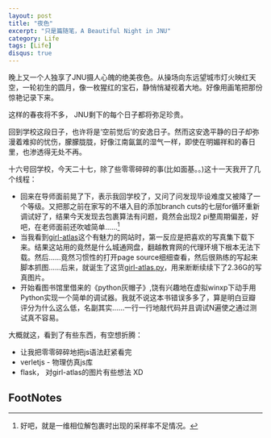 ```yaml
---
layout: post
title: "夜色"
excerpt: "只是篇随笔，A Beautiful Night in JNU"
category: Life
tags: [Life]
disqus: true
---
```



晚上又一个人独享了JNU摄人心魄的绝美夜色。从操场向东远望城市灯火映红天空，一轮初生的圆月，像一枚猩红的宝石，静悄悄凝视着大地。好像用画笔把那份惊艳记录下来。

这样的春夜将不多， JNU剩下的每个日子都将弥足珍贵。

回到学校这段日子，也许将是‘空前觉后’的安逸日子。然而这安逸平静的日子却弥漫着难抑的忧伤，朦朦胧胧，好像江南氤氲的湿气一样，即使在明媚祥和的春日里，也渗透得无处不再。

十六号回学校，今天二十七，除了些零零碎碎的事(比如面基。。)这十一天我开了几个线程：

- 回来在导师面前晃了下，表示我回学校了，又问了问发现毕设难度又被降了一个等级。又把那之前在家写的不堪入目的添加branch cuts的七层for循环重新调试好了，结果今天发现去包裹算法有问题，竟然会出现2 pi整周期偏差，好吧，在老师面前还吹嘘简单……[^1]
- 当我看到[girl-atlas](http://girl-atlas.com)这个有魅力的网站时，第一反应是把喜欢的写真集下载下来。结果这站用的竟然是什么城通网盘，翻越教育网的代理环境下根本无法下载。然后……竟然习惯性的打开page source细细查看，然后很熟练的写起来脚本抓图……后来，就诞生了这货[girl-atlas.py](https://github.com/reverland/scripts/blob/master/python/girl-atlas.py)，用来断断续续下了2.36G的写真图片。
- 开始看图书馆里借来的《python灰帽子》,饶有兴趣地在虚拟winxp下动手用Python实现一个简单的调试器。我就不说这本书错误多多了，算是明白豆瓣评分为什么这么低，名副其实……一行一行地敲代码并且调试N遍使之通过测试真不容易。

大概就这，看到了有些东西，有空想折腾：

- 让我把零零碎碎地把js语法赶紧看完
- verletjs - 物理仿真js库
- flask， 对girl-atlas的图片有些想法 XD

## FootNotes

[^1]:好吧，就是一维相位解包裹时出现的采样率不足情况。
